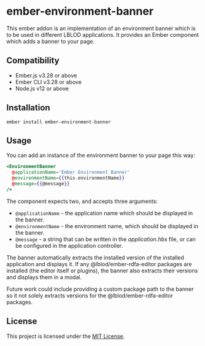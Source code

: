 ember-environment-banner
==============================================================================

This ember addon is an implementation of an environment banner which is to be used in different LBLOD applications.
It provides an Ember component which adds a banner to your page.


Compatibility
------------------------------------------------------------------------------

* Ember.js v3.28 or above
* Ember CLI v3.28 or above
* Node.js v12 or above


Installation
------------------------------------------------------------------------------

```
ember install ember-environment-banner
```


Usage
------------------------------------------------------------------------------

You can add an instance of the environment banner to your page this way:
```hbs
<EnvironmentBanner
  @applicationName='Ember Environment Banner'
  @environmentName={{this.environmentName}}
  @message={{@message}}
/>
```
The component expects two, and accepts three arguments:
* `@applicationName` - the application name which should be displayed in the banner.
* `@environmentName` - the environment name, which should be displayed in the banner.
* `@message` - a string that can be written in the _application.hbs_ file, or can be configured in the application controller.

The banner automatically extracts the installed version of the installed application and displays it.
If any @lblod/ember-rdfa-editor packages are installed (the editor itself or plugins), the banner also extracts their versions and displays them in a modal.

Future work could include providing a custom package path to the banner so it not solely extracts versions for the @lblod/ember-rdfa-editor packages.

License
------------------------------------------------------------------------------

This project is licensed under the [MIT License](LICENSE.md).
